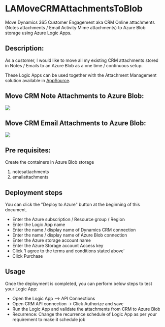# LAMoveCRMAttachmentsToBlob
Move Dynamics 365 Customer Engagement aka CRM Online attachments (Notes attachments / Email Activity Mime attachments) to Azure Blob storage using Azure Logic Apps.

## Description:
As a customer, I would like to move all my existing CRM attachments stored in Notes / Emails to an Azure Blob as a one time / continuous setup.

These Logic Apps can be used together with the Attachment Management solution available in <a href="https://appsource.microsoft.com/en-us/product/dynamics-365/microsoft_labs.96257e65-dbbe-43db-b775-77cf1609530c">AppSource</a>.

## Move CRM Note Attachments to Azure Blob:
<a href="https://portal.azure.com/#create/Microsoft.Template/uri/https%3A%2F%2Fccrmappsource.blob.core.windows.net%2Flogicappstemplates%2FLA-MoveCRMNote-AttachmentsToBlob.json" target="_blank"><img src="http://azuredeploy.net/deploybutton.png"/>
</a>

## Move CRM Email Attachments to Azure Blob:
<a href="https://portal.azure.com/#create/Microsoft.Template/uri/https%3A%2F%2Fccrmappsource.blob.core.windows.net%2Flogicappstemplates%2FLA-MoveCRMEmail-AttachmentsToBlob.json" target="_blank">
<img src="http://azuredeploy.net/deploybutton.png"/>
</a>

## Pre requisites:
Create the containers in Azure Blob storage
1) notesattachments
2) emailattachments

## Deployment steps

You can click the "Deploy to Azure" button at the beginning of this document.
- Enter the Azure subscription / Resource group / Region
- Enter the Logic App name
- Enter the name / display name of Dynamics CRM connection
- Enter the name / display name of Azure Blob connection
- Enter the Azure storage account name
- Enter the Azure Storage account Access key
- Click 'I agree to the terms and conditions stated above'
- Click Purchase

## Usage

Once the deployment is completed, you can perform below steps to test your Logic App:
- Open the Logic App --> API Connections
- Open CRM API connection -> Click Authorize and save
- Run the Logic App and validate the attachments from CRM to Azure Blob
- Recurrence: Change the recurrence schedule of Logic App as per your requirement to make it schedule job
